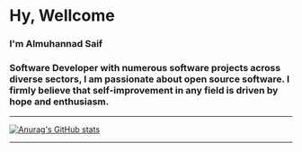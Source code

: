 # Hy, Wellcome 
### I'm Almuhannad Saif
### Software Developer with numerous software projects across diverse sectors, I am passionate about open source software. I firmly believe that self-improvement in any field is driven by hope and enthusiasm.
---
[![Anurag's GitHub stats](https://github-readme-stats.vercel.app/api?almuhannad1=anuraghazra)](https://github.com/anuraghazra/github-readme-stats)
______

